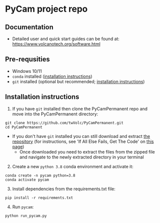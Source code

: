 # PyCam project repo
## Documentation
- Detailed user and quick start guides can be found at: https://www.volcanotech.org/software.html 

## Pre-requsities

- Windows 10/11
- `conda` installed ([installation instructions](https://docs.conda.io/projects/conda/en/latest/user-guide/install/windows.html))
- `git` installed (optional but recommended; [installation instructions](https://git-scm.com/book/en/v2/Getting-Started-Installing-Git))

## Installation instructions

1. If you have `git` installed then clone the PyCamPermanent repo and move into the PyCamPermanent directory:
```
git clone https://github.com/twVolc/PyCamPermanent.git
cd PyCamPermanent
```

- If you don't have `git` installed you can still download and extract [the repository](https://github.com/ubdbra001/PyCamPermanent/tree/standalone) (for instructions, see 'If All Else Fails, Get The Code' on [this page](https://www.howtogeek.com/827348/how-to-download-files-from-github/))
    - Once downloaded you need to extract the files from the zipped file and navigate to the newly extracted directory in your terminal

2. Create a new `python 3.8` conda environment and activate it:
```
conda create -n pycam python=3.8
conda activate pycam
```

3. Install dependencies from the requirements.txt file:
```
pip install -r requirements.txt
```

4. Run `pycam`:
```
python run_pycam.py
```
